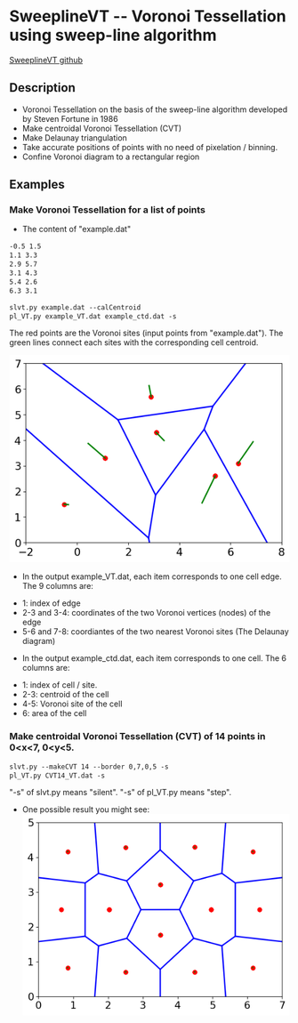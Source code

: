 # SweeplineVT -- Voronoi Tessellation using sweep-line algorithm

[SweeplineVT github](https://github.com/lewtonstein/SweepLine)

## Description
* Voronoi Tessellation on the basis of the sweep-line algorithm developed by Steven Fortune in 1986
* Make centroidal Voronoi Tessellation (CVT)
* Make Delaunay triangulation
* Take accurate positions of points with no need of pixelation / binning.
* Confine Voronoi diagram to a rectangular region
## Examples
### Make Voronoi Tessellation for a list of points
* The content of "example.dat"

```
-0.5 1.5
1.1 3.3
2.9 5.7
3.1 4.3
5.4 2.6
6.3 3.1
```

```
slvt.py example.dat --calCentroid
pl_VT.py example_VT.dat example_ctd.dat -s
```

The red points are the Voronoi sites (input points from "example.dat"). The green lines connect each sites with the corresponding cell centroid.

![example](https://github.com/lewtonstein/SweepLine/blob/master/SweepLineVT/doc/example_VT.png)

* In the output example_VT.dat, each item corresponds to one cell edge. The 9 columns are:
 + 1: index of edge
 + 2-3 and 3-4: coordinates of the two Voronoi vertices (nodes) of the edge
 + 5-6 and 7-8: coordiantes of the two nearest Voronoi sites (The Delaunay diagram)

* In the output example_ctd.dat, each item corresponds to one cell. The 6 columns are:
 + 1: index of cell / site.
 + 2-3: centroid of the cell
 + 4-5: Voronoi site of the cell
 + 6: area of the cell

### Make centroidal Voronoi Tessellation (CVT) of 14 points in 0<x<7, 0<y<5.
```
slvt.py --makeCVT 14 --border 0,7,0,5 -s
pl_VT.py CVT14_VT.dat -s
```

"-s" of slvt.py means "silent". "-s" of pl_VT.py means "step".

* One possible result you might see:   
![CVT14](https://github.com/lewtonstein/SweepLine/blob/master/SweepLineVT/doc/CVT14_VT.png)
